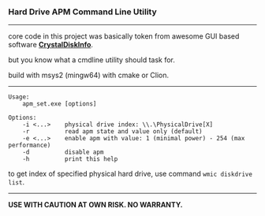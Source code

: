 ### Hard Drive APM Command Line Utility

------

core code in this project was basically token from awesome GUI based software **[CrystalDiskInfo](https://github.com/hiyohiyo/CrystalDiskInfo)**. 

but you know what a cmdline utility should task for.

build with msys2 (mingw64) with cmake or Clion.

----

```
Usage:
    apm_set.exe [options]

Options:
    -i <...>    physical drive index: \\.\PhysicalDrive[X]
    -r          read apm state and value only (default)
    -e <...>    enable apm with value: 1 (minimal power) - 254 (max performance)
    -d          disable apm
    -h          print this help
```

to get index of specified physical hard drive, use command `wmic diskdrive list`.

-----

**USE WITH CAUTION AT OWN RISK. NO WARRANTY.**

